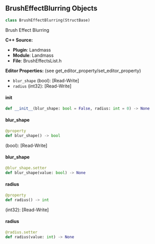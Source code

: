 ## BrushEffectBlurring Objects

```python
class BrushEffectBlurring(StructBase)
```

Brush Effect Blurring

**C++ Source:**

- **Plugin**: Landmass
- **Module**: Landmass
- **File**: BrushEffectsList.h

**Editor Properties:** (see get_editor_property/set_editor_property)

- ``blur_shape`` (bool):  [Read-Write]
- ``radius`` (int32):  [Read-Write]

<a id="unreal.BrushEffectBlurring.__init__"></a>

#### __init__

```python
def __init__(blur_shape: bool = False, radius: int = 0) -> None
```

<a id="unreal.BrushEffectBlurring.blur_shape"></a>

#### blur_shape

```python
@property
def blur_shape() -> bool
```

(bool):  [Read-Write]

<a id="unreal.BrushEffectBlurring.blur_shape"></a>

#### blur_shape

```python
@blur_shape.setter
def blur_shape(value: bool) -> None
```

<a id="unreal.BrushEffectBlurring.radius"></a>

#### radius

```python
@property
def radius() -> int
```

(int32):  [Read-Write]

<a id="unreal.BrushEffectBlurring.radius"></a>

#### radius

```python
@radius.setter
def radius(value: int) -> None
```

<a id="unreal.BrushEffectCurlNoise"></a>